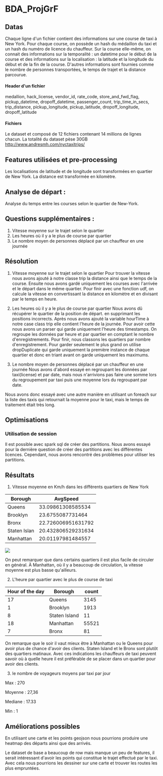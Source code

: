 # BDA_ProjGrF

## Datas
Chaque ligne d'un fichier contient des informations sur une course de taxi à New York. 
Pour chaque course, on possède un hash du médaillon du taxi et un hash du numéro de licence 
du chauffeur. Sur la course elle-même, on connait des informations sur la temporalité :
un datetime pour le début de la course et des informations sur la localisation : la latitude
et la longitude du début et de la fin de la course. D'autres informations sont fournies comme
le nombre de personnes transportées, le temps de trajet et la distance parcourue.


#### Header d'un fichier
medallion, hack_license, vendor_id, rate_code, store_and_fwd_flag, pickup_datetime, dropoff_datetime, passenger_count, trip_time_in_secs, trip_distance, pickup_longitude, pickup_latitude, dropoff_longitude, dropoff_latitude


#### Fichiers
Le dataset et composé de 12 fichiers contenant 14 millions de lignes chacun. La totalité du dataset pèse 30GB
http://www.andresmh.com/nyctaxitrips/

## Features utilisées et pre-processing
Les localisations de latitude et de longitude sont transformées en quartier de New York. La distance est transformée en kilomètre.


## Analyse de départ :
Analyse du temps entre les courses selon le quartier de New-York.


## Questions supplémentaires :

1. Vitesse moyenne sur le trajet selon le quartier
2. Les heures où il y a le plus de course par quartier
3. Le nombre moyen de personnes déplacé par un chauffeur en une journée

## Résolution
1. Vitesse moyenne sur le trajet selon le quartier
Pour trouver la vitesse nous avons ajouté à notre classe trip la distance ainsi que le temps de la course. Ensuite nous avons gardé uniquement les courses avec l'arrivée et le départ dans le même quartier. Pour finir avec une fonction udf, on calcule la vitesse en convertissant la distance en kilomètre et en divisant par le temps en heure.

2. Les heures où il y a le plus de course par quartier
Nous avons dû récupérer le quartier de la position de départ. en supprimant les positions incorrects. Après nous avons ajouté la variable hourTime à notre case class trip elle contient l'heure de la journée. Pour avoir cette nous avons un parser qui garde uniquement l'heure des timestamps. On regroupe les données par heure et par quartier en comptant le nombre d'enregistrements. Pour finir, nous classons les quartiers par nombre d'enregistrement. Pour garder seulement le plus grand on utilise dropDuplicate qui garde uniquement la première instance de chaque quartier et donc en triant avant on garde uniquement les maximums.

3. Le nombre moyen de personnes déplacé par un chauffeur en une journée
Nous avons d'abord essayé en regroupant les données par taxi(license) et par date, mais nous n'arrivions pas faire une somme lors du regroupement par taxi puis une moyenne lors du regroupant par date.

Nous avons donc essayé avec une autre manière en utilisant un foreach sur la liste des taxis qui retournait la moyenne pour le taxi, mais le temps de traitement était très long.

## Optimisations
### Utilisation de session
Il est possible avec spark sql de créer des partitions. Nous avons essayé pour la dernière question de créer des partitions avec les différentes licences. Cependant, nous avons rencontré des problèmes pour utiliser les partitions.

## Résultats
1. Vitesse moyenne en Km/h dans les différents quartiers de New York 

| Borough | AvgSpeed |
| -------- | -------- | 
| Queens    | 33.09861308585534     | 
| Brooklyn    | 23.6755087731464     | 
| Bronx    | 22.726006951631792    | 
| Staten Islan    |20.432806529231634     | 
| Manhattan    | 20.01197981484557     | 

![](https://i.imgur.com/7OQQav5.png)

On peut remarquer que dans certains quartiers il est plus facile de circuler en général. À Manhattan, où il y a beaucoup de circulation, la vitesse moyenne est plus basse qu'ailleurs.


2. L'heure par quartier avec le plus de course de taxi

|Hour of the day|      Borough|count|
|--------|-------------|-----|
|      17|       Queens| 3145|
|       1|     Brooklyn| 1913|
|       8|Staten Island|   11|
|      18|    Manhattan|55521|
|       7|        Bronx|   81|

On remarque que le soir il vaut mieux être à Manhattan ou le Queens pour avoir plus de chance d'avoir des clients. Staten Island et le Bronx sont plutôt des quartiers matinaux. Avec ces indications les chauffeurs de taxi peuvent savoir où à quelle heure il est préférable de se placer dans un quartier pour avoir des clients.

3. le nombre de voyageurs moyens par taxi par jour

Max : 270

Moyenne : 27,36

Mediane : 17.33

Min : 1

## Améliorations possibles
En utilisant une carte et les points geojson nous pourrions produire une heatmap des départs ainsi que des arrivés.

Le dataset de base a beaucoup de row mais manque un peu de features, il serait intéressant d'avoir les points qui constitue le trajet effectué par le taxi. Avec cela nous pourrions les dessiner sur une carte et trouver les routes les plus empruntées.






